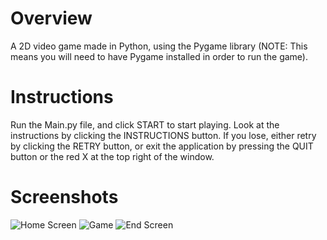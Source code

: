 # Overview
A 2D video game made in Python, using the Pygame library (NOTE: This means you will need to have Pygame installed in order to run the game).

# Instructions
Run the Main.py file, and click START to start playing. Look at the instructions by clicking the INSTRUCTIONS button. If you lose, either retry by clicking the RETRY button, or exit the application by pressing the QUIT button or the red X at the top right of the window.

# Screenshots
![Home Screen]("Screenshots/HomeScreen.png")
![Game]("Screenshots/Game.png")
![End Screen]("Screenshots/EndScreen.png")

